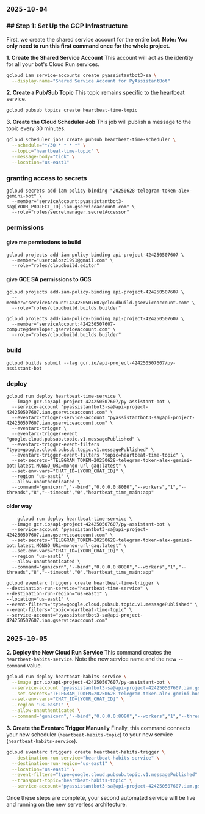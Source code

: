 ## `2025-10-04`

### \#\# Step 1: Set Up the GCP Infrastructure

First, we create the shared service account for the entire bot. **Note: You only need to run this first command once for the whole project.**

**1. Create the Shared Service Account**
This account will act as the identity for all your bot's Cloud Run services.

```bash
gcloud iam service-accounts create pyassistantbot3-sa \
  --display-name="Shared Service Account for PyAssistantBot"
```

**2. Create a Pub/Sub Topic**
This topic remains specific to the heartbeat service.

```bash
gcloud pubsub topics create heartbeat-time-topic
```

**3. Create the Cloud Scheduler Job**
This job will publish a message to the topic every 30 minutes.

```bash
gcloud scheduler jobs create pubsub heartbeat-time-scheduler \
  --schedule="*/30 * * * *" \
  --topic="heartbeat-time-topic" \
  --message-body="tick" \
  --location="us-east1"
```

### granting access to secrets
```
gcloud secrets add-iam-policy-binding "20250628-telegram-token-alex-gemini-bot" \
  --member="serviceAccount:pyassistantbot3-sa@[YOUR_PROJECT_ID].iam.gserviceaccount.com" \
  --role="roles/secretmanager.secretAccessor"
```

### permissions
#### give me permissions to build
```
gcloud projects add-iam-policy-binding api-project-424250507607 \
  --member="user:alozz1991@gmail.com" \
  --role="roles/cloudbuild.editor"
```

#### give GCE SA permissions to GCS
```
gcloud projects add-iam-policy-binding api-project-424250507607 \
  --member="serviceAccount:424250507607@cloudbuild.gserviceaccount.com" \
  --role="roles/cloudbuild.builds.builder"
```

```
gcloud projects add-iam-policy-binding api-project-424250507607 \
  --member="serviceAccount:424250507607-compute@developer.gserviceaccount.com" \
  --role="roles/cloudbuild.builds.builder"
```

### build
```
gcloud builds submit --tag gcr.io/api-project-424250507607/py-assistant-bot
```


### deploy

```
gcloud run deploy heartbeat-time-service \
  --image gcr.io/api-project-424250507607/py-assistant-bot \
  --service-account "pyassistantbot3-sa@api-project-424250507607.iam.gserviceaccount.com" \
  --eventarc-trigger-service-account "pyassistantbot3-sa@api-project-424250507607.iam.gserviceaccount.com" \
  --eventarc-trigger \
  --eventarc-trigger-event "google.cloud.pubsub.topic.v1.messagePublished" \
  --eventarc-trigger-event-filters "type=google.cloud.pubsub.topic.v1.messagePublished" \
  --eventarc-trigger-event-filters "topic=heartbeat-time-topic" \
  --set-secrets="TELEGRAM_TOKEN=20250628-telegram-token-alex-gemini-bot:latest,MONGO_URL=mongo-url-gaq:latest" \
  --set-env-vars="CHAT_ID=[YOUR_CHAT_ID]" \
  --region "us-east1" \
  --allow-unauthenticated \
  --command="gunicorn","--bind","0.0.0.0:8080","--workers","1","--threads","8","--timeout","0","heartbeat_time_main:app"
```

#### older way

```
	gcloud run deploy heartbeat-time-service \
  --image gcr.io/api-project-424250507607/py-assistant-bot \
  --service-account "pyassistantbot3-sa@api-project-424250507607.iam.gserviceaccount.com" \
  --set-secrets="TELEGRAM_TOKEN=20250628-telegram-token-alex-gemini-bot:latest,MONGO_URL=mongo-url-gaq:latest" \
  --set-env-vars="CHAT_ID=[YOUR_CHAT_ID]" \
  --region "us-east1" \
  --allow-unauthenticated \
  --command="gunicorn","--bind","0.0.0.0:8080","--workers","1","--threads","8","--timeout","0","heartbeat_time_main:app"
  ```
  
  ```
  gcloud eventarc triggers create heartbeat-time-trigger \
  --destination-run-service="heartbeat-time-service" \
  --destination-run-region="us-east1" \
  --location="us-east1" \
  --event-filters="type=google.cloud.pubsub.topic.v1.messagePublished" \
  --event-filters="topic=heartbeat-time-topic" \
  --service-account="pyassistantbot3-sa@api-project-424250507607.iam.gserviceaccount.com"
  ```

## `2025-10-05`


**2. Deploy the New Cloud Run Service**
This command creates the `heartbeat-habits-service`. Note the new service name and the new `--command` value.

```bash
gcloud run deploy heartbeat-habits-service \
  --image gcr.io/api-project-424250507607/py-assistant-bot \
  --service-account "pyassistantbot3-sa@api-project-424250507607.iam.gserviceaccount.com" \
  --set-secrets="TELEGRAM_TOKEN=20250628-telegram-token-alex-gemini-bot:latest,MONGO_URL=mongo-url-gaq:latest" \
  --set-env-vars="CHAT_ID=[YOUR_CHAT_ID]" \
  --region "us-east1" \
  --allow-unauthenticated \
  --command="gunicorn","--bind","0.0.0.0:8080","--workers","1","--threads","8","--timeout","0","heartbeat_habits_main:app"
```

**3. Create the Eventarc Trigger Manually**
Finally, this command connects your new scheduler (`heartbeat-habits-topic`) to your new service (`heartbeat-habits-service`).

```bash
gcloud eventarc triggers create heartbeat-habits-trigger \
  --destination-run-service="heartbeat-habits-service" \
  --destination-run-region="us-east1" \
  --location="us-east1" \
  --event-filters="type=google.cloud.pubsub.topic.v1.messagePublished" \
  --transport-topic="heartbeat-habits-topic" \
  --service-account="pyassistantbot3-sa@api-project-424250507607.iam.gserviceaccount.com"
```

Once these steps are complete, your second automated service will be live and running on the new serverless architecture.
